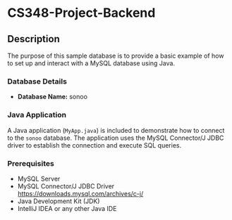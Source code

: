 # CS348-Project-Backend

## Description

The purpose of this sample database is to provide a basic example of how to set up and interact with a MySQL database using Java. 

### Database Details

- **Database Name:** sonoo

### Java Application

A Java application (`MyApp.java`) is included to demonstrate how to connect to the `sonoo` database. The application uses the MySQL Connector/J JDBC driver to establish the connection and execute SQL queries.

### Prerequisites

- MySQL Server
- MySQL Connector/J JDBC Driver
https://downloads.mysql.com/archives/c-j/
- Java Development Kit (JDK)
- IntelliJ IDEA or any other Java IDE
